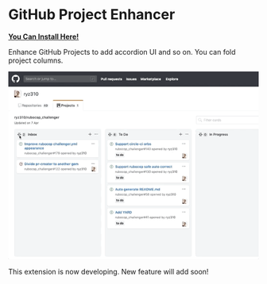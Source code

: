 # GitHub Project Enhancer

[**You Can Install Here!**](https://chrome.google.com/webstore/detail/github-project-enhancer/cbggiffagddcdaffgilodfjjjjejmeoh)

Enhance GitHub Projects to add accordion UI and so on.
You can fold project columns.

![demo](images/demo.gif)

This extension is now developing. New feature will add soon!
